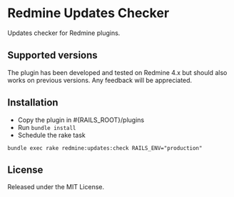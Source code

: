 # Redmine Updates Checker
Updates checker for Redmine plugins.

## Supported versions
The plugin has been developed and tested on Redmine 4.x but should also works on previous versions. Any feedback will be appreciated.

## Installation
* Copy the plugin in #{RAILS_ROOT}/plugins
* Run `bundle install`
* Schedule the rake task

```
bundle exec rake redmine:updates:check RAILS_ENV="production"
```

## License
Released under the MIT License.
